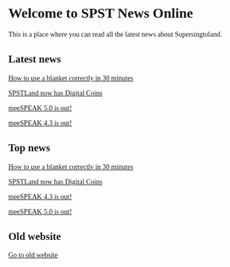 <style>
@font-face {
   font-family: chirp;
   src: url(gt-america.ttf);
}

* {
   font-family: chirp;
}
</style>

# Welcome to SPST News Online

This is a place where you can read all the latest news about Supersingtoland.

## Latest news

[How to use a blanket correctly in 30 minutes](30min.blanket)

[SPSTLand now has Digital Coins](digitalcoin)

[meeSPEAK 5.0 is out!](meespeak50)

[meeSPEAK 4.3 is out!](meespeak43)

## Top news

[How to use a blanket correctly in 30 minutes](30min.blanket)

[SPSTLand now has Digital Coins](digitalcoin)

[meeSPEAK 4.3 is out!](meespeak43)

[meeSPEAK 5.0 is out!](meespeak50)

## Old website

[Go to old website](https://spstland.wordpress.com)
